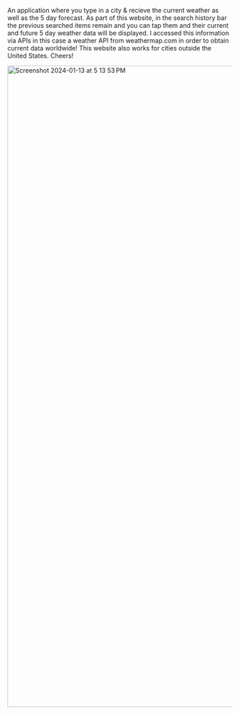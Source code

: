 An application where you type in a city & recieve the current weather as well as the 5 day forecast. As part of this website, in the search history bar the previous searched items remain and you can tap them and their current and future 5 day weather data will be displayed. I accessed this information via APIs in this case a weather API from weathermap.com in order to obtain current data worldwide! This website also works for cities outside the United States. Cheers!

<img width="1440" alt="Screenshot 2024-01-13 at 5 13 53 PM" src="https://github.com/waltermatulich/Weather-API/assets/152677493/33f0703f-9a6d-4864-a20d-86ab2e62261f">

